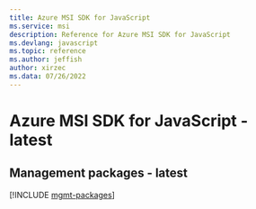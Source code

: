 ```yaml
---
title: Azure MSI SDK for JavaScript
ms.service: msi
description: Reference for Azure MSI SDK for JavaScript
ms.devlang: javascript
ms.topic: reference
ms.author: jeffish
author: xirzec
ms.data: 07/26/2022
---
```

# Azure MSI SDK for JavaScript - latest

## Management packages - latest
[!INCLUDE [mgmt-packages](msi-mgmt-index.md)]